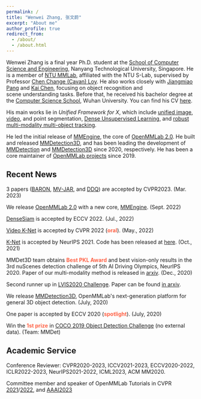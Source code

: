 ```yaml
---
permalink: /
title: "Wenwei Zhang, 张文蔚"
excerpt: "About me"
author_profile: true
redirect_from: 
  - /about/
  - /about.html
---
```


Wenwei Zhang is a final year Ph.D. student at the [School of Computer Science and Engineering](http://scse.ntu.edu.sg/Pages/Home.aspx), Nanyang Technological University, Singapore. He is a member of [NTU MMLab](https://www.mmlab-ntu.com/), affiliated with the NTU S-Lab, supervised by Professor [Chen Change (Cavan) Loy](http://personal.ie.cuhk.edu.hk/~ccloy/).
He also works closely with [Jiangmiao Pang](https://oceanpang.github.io/) and [Kai Chen](http://chenkai.site/), focusing on object recognition and scene understanding tasks.
Before that, he received his bachelor degree at the [Computer Science School](http://cs.whu.edu.cn/), Wuhan University.
You can find his CV [here](/files/resume.pdf).

His main works lie in *Unified Framework for X*, which include [unified image](https://www.mmlab-ntu.com/project/knet/index.html), [video](https://github.com/lxtGH/Video-K-Net), and point segmentation, [Dense Unsupervised Learning](https://www.mmlab-ntu.com/project/densesiam/index.html), and [robust multi-modality multi-object tracking](https://github.com/ZwwWayne/mmMOT).

He led the initial release of [MMEngine](https://github.com/open-mmlab/mmengine), the core of [OpenMMLab 2.0](https://openmmlab.com/).
He built and released [MMDetection3D](https://github.com/open-mmlab/mmdetection3d), and has been leading the development of [MMDetection](https://github.com/open-mmlab/mmdetection) and [MMDetection3D](https://github.com/open-mmlab/mmdetection3d) since 2020, respectively. He has been a core maintainer of [OpenMMLab projects](https://openmmlab.com/) since 2019.

Recent News
------------------------

3 papers ([BARON](https://arxiv.org/abs/2302.13996), [MV-JAR](https://arxiv.org/abs/2303.13510), and [DDQ](https://arxiv.org/abs/2303.12776)) are accepted by CVPR2023. (Mar. 2023)

We release [OpenMMLab 2.0](https://openmmlab.com/) with a new core, [MMEngine](https://github.com/open-mmlab/mmengine). (Sept. 2022)

[DenseSiam](https://arxiv.org/abs/2203.11075) is accepted by ECCV 2022. (Jul., 2022)

[Video K-Net](https://arxiv.org/abs/2204.04656) is accepted by CVPR 2022 (<font color="Tomato"><strong>oral</strong></font>). (May., 2022)

[K-Net](https://www.mmlab-ntu.com/project/knet/index.html) is accepted by NeurIPS 2021. Code has been released at [here](https://github.com/ZwwWayne/K-Net). (Oct., 2021)

MMDet3D team obtains <font color="Tomato"><strong>Best PKL Award</strong></font> and best vision-only results in the 3rd nuScenes detection challenge of 5th AI Driving Olympics, NeurIPS 2020.
Paper of our multi-modality method is released in [arxiv](https://arxiv.org/abs/2012.12741). (Dec., 2020)

Second runner up in [LVIS2020 Challenge](https://www.lvisdataset.org/challenge_2020). Paper can be found [in arxiv](https://arxiv.org/abs/2008.10032).

We release [MMDetection3D](https://github.com/open-mmlab/mmdetection3d), OpenMMLab's next-generation platform for general 3D object detection. (July, 2020)

One paper is accepted by ECCV 2020 (<font color="Tomato"><strong>spotlight</strong></font>). (July, 2020)

Win the <font color="Tomato"><strong>1st prize</strong></font> in [COCO 2019 Object Detection Challenge](http://cocodataset.org/workshop/coco-mapillary-iccv-2019.html) (no external data). (Team: MMDet)

Academic Service
------------------------

Conference Reviewer: CVPR2020-2023, ICCV2021-2023, ECCV2020-2022, ICLR2022-2023, NeurIPS2021-2022, ICML2023, ACM MM2020.

Committee member and speaker of OpenMMLab Tutorials in CVPR [2021](https://openmmlab.com/community/cvpr2021-tutorial)/[2022](https://openmmlab.com/community/cvpr2022-tutorial), and [AAAI2023](https://openmmlab.com/community/aaai2023-lab)
